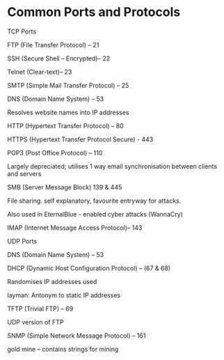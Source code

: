 # Common Ports and Protocols
TCP Ports

FTP (File Transfer Protocol) – 21

SSH (Secure Shell – Encrypted)– 22

Telnet (Clear-text)– 23

SMTP (Simple Mail Transfer Protocol) – 25

DNS (Domain Name System) – 53

Resolves website names into IP addresses

HTTP (Hypertext Transfer Protocol) – 80

HTTPS (Hypertext Transfer Protocol Secure) - 443

POP3 (Post Office Protocol) – 110

Largely depreciated; utilises 1 way email synchronisation between clients and servers

SMB (Server Message Block) 139 & 445

File sharing. self explanatory, favourite entryway for attacks.

Also used in EternalBlue - enabled cyber attacks (WannaCry)

IMAP (Internet Message Access Protocol)– 143

UDP Ports

DNS (Domain Name System) – 53

DHCP (Dynamic Host Configuration Protocol) – (67 & 68)

Randomises IP addresses used

layman: Antonym to static IP addresses

TFTP (Trivial FTP) – 69

UDP version of FTP

SNMP (Simple Network Message Protocol) – 161

gold mine – contains strings for mining